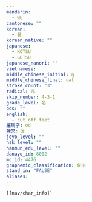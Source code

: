 ```yaml
---
mandarin:
  - wù
cantonese: ""
korean:
  - 올
korean_native: ""
japanese:
  - KOTSU
  - GOTSU
japanese_nanori: ""
vietnamese:
middle_chinese_initial: ŋ
middle_chinese_final: uət
stroke_count: "3"
radical: 儿
skip_number: 4-3-1
grade_level: 名
pos: ""
english:
  - cut off feet
羅馬字: od
韓文: 옫
joyo_level: ""
hsk_level: ""
hanmun_edu_level: ""
danayo_id: 8002
mc_id: 4476
graphemic_classification: 象形
stand_in: "FALSE"
aliases:
---
```


```meta-bind-embed
[[nav/char_info]]
```
